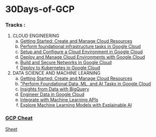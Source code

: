 # 30Days-of-GCP
<h3>Tracks : </h3>
<ol>
  <li>CLOUD ENGINEERING
  <ol type="a">
    <li><a href="https://google.qwiklabs.com/quests/120">Getting Started: Create and Manage Cloud Resources</a></li>
    <li><a href="https://google.qwiklabs.com/quests/118">Perform foundational infrastructure tasks in Google Cloud</a></li>
    <li><a href="https://google.qwiklabs.com/quests/119">Setup and Configure a Cloud Environment in Google Cloud</a></li>
    <li><a href="https://google.qwiklabs.com/quests/121">Deploy and Manage Cloud Environments with Google Cloud</a></li>
    <li><a href="https://google.qwiklabs.com/quests/128">Build and Secure Networks in Google Cloud</a></li>
    <li><a href="https://google.qwiklabs.com/quests/116">Deploy to Kubernetes in Google Cloud</a></li>
  </ol></li>
  <li>DATA SCIENCE AND MACHINE LEARNING
    <ol type="a">
    <li><a href="https://google.qwiklabs.com/quests/120">Getting Started: Create and Manage Cloud Resources</a></li>
    <li><a href="https://google.qwiklabs.com/quests/117">"Perform Foundational Data, ML, and AI Tasks in Google Cloud</a></li>
    <li><a href="https://google.qwiklabs.com/quests/123">Insights from Data with BigQuery</a></li>
    <li><a href="https://google.qwiklabs.com/quests/132">Engineer Data in Google Cloud</a></li>
    <li><a href="https://google.qwiklabs.com/quests/136">Integrate with Machine Learning APIs</a></li>
    <li><a href="https://google.qwiklabs.com/quests/126">Explore Machine Learning Models with Explainable AI</a></li>
  </ol></li>
  </ol>
    
 <a href="https://gist.github.com/koolgokul22/1f7a3e2b86978282b52223ad5bf149a9"><h3>GCP Cheat</h3>Sheet</a>
  
